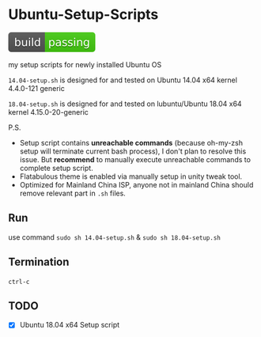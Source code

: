 # Ubuntu-Setup-Scripts

![build-passing](precise-desktop-amd64_default.svg)

my setup scripts for newly installed Ubuntu OS

`14.04-setup.sh` is designed for and tested on Ubuntu 14.04 x64 kernel 4.4.0-121 generic

`18.04-setup.sh` is designed for and tested on lubuntu/Ubuntu 18.04 x64 kernel 4.15.0-20-generic

P.S.

- Setup script contains **unreachable commands** (because oh-my-zsh setup will terminate current bash process), I don't plan to resolve this issue. But **recommend** to manually execute unreachable commands to complete setup script.
- Flatabulous theme is enabled via manually setup in unity tweak tool.
- Optimized for Mainland China ISP, anyone not in mainland China should remove relevant part in `.sh` files.

## Run

use command `sudo sh 14.04-setup.sh` & `sudo sh 18.04-setup.sh`

## Termination

`ctrl-c`

## TODO

- [x] Ubuntu 18.04 x64 Setup script
